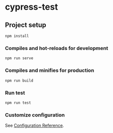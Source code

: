 # cypress-test

## Project setup
```
npm install
```

### Compiles and hot-reloads for development
```
npm run serve
```

### Compiles and minifies for production
```
npm run build
```

### Run test
```
npm run test
```

### Customize configuration
See [Configuration Reference](https://cli.vuejs.org/config/).
